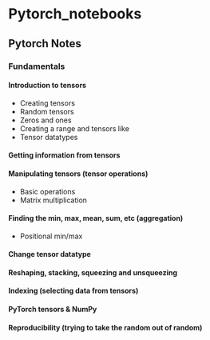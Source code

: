# Pytorch_notebooks

## Pytorch Notes

### Fundamentals

#### Introduction to tensors
- Creating tensors
- Random tensors
- Zeros and ones
- Creating a range and tensors like
- Tensor datatypes
#### Getting information from tensors
#### Manipulating tensors (tensor operations)
- Basic operations
- Matrix multiplication
#### Finding the min, max, mean, sum, etc (aggregation)
- Positional min/max
#### Change tensor datatype
#### Reshaping, stacking, squeezing and unsqueezing
#### Indexing (selecting data from tensors)
#### PyTorch tensors & NumPy
#### Reproducibility (trying to take the random out of random)
